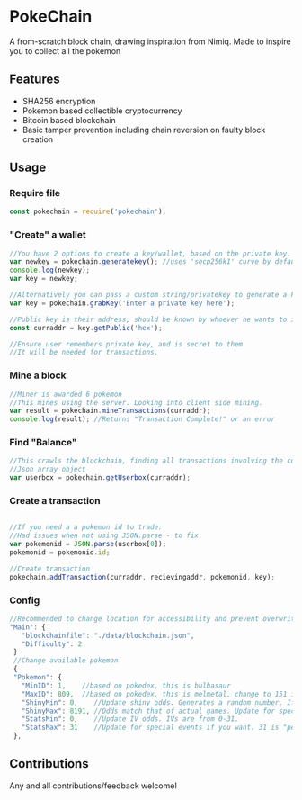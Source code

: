 # PokeChain
A from-scratch block chain, drawing inspiration from Nimiq. Made to inspire you to collect all the pokemon

## Features
  * SHA256 encryption
  * Pokemon based collectible cryptocurrency
  * Bitcoin based blockchain
  * Basic tamper prevention including chain reversion on faulty block creation

## Usage
### Require file 
```javascript
const pokechain = require('pokechain');
```

### "Create" a wallet
```javascript
//You have 2 options to create a key/wallet, based on the private key. You can use an eliptic curve to create one
var newkey = pokechain.generatekey(); //uses 'secp256k1' curve by default
console.log(newkey);
var key = newkey;

//Alternatively you can pass a custom string/privatekey to generate a keyset. Highly recommended to have a large string to increase security
var key = pokechain.grabKey('Enter a private key here');

//Public key is their address, should be known by whoever he wants to interact with 
const curraddr = key.getPublic('hex');

//Ensure user remembers private key, and is secret to them
//It will be needed for transactions. 
```

### Mine a block 
```javascript
//Miner is awarded 6 pokemon
//This mines using the server. Looking into client side mining.
var result = pokechain.mineTransactions(curraddr);
console.log(result); //Returns "Transaction Complete!" or an error
```

### Find "Balance"
```javascript
//This crawls the blockchain, finding all transactions involving the curraddr, and consolidating down as needed
//Json array object
var userbox = pokechain.getUserbox(curraddr);
```

### Create a transaction
```javascript

//If you need a a pokemon id to trade:
//Had issues when not using JSON.parse - to fix
var pokemonid = JSON.parse(userbox[0]);
pokemonid = pokemonid.id;

//Create transaction
pokechain.addTransaction(curraddr, recievingaddr, pokemonid, key);
```
### Config
```javascript
//Recommended to change location for accessibility and prevent overwriting
"Main": {
   "blockchainfile": "./data/blockchain.json",
   "Difficulty": 2
 }
 //Change available pokemon
 {
 "Pokemon": {
   "MinID": 1,    //based on pokedex, this is bulbasaur
   "MaxID": 809,  //based on pokedex, this is melmetal. change to 151 if you want just gen 1
   "ShinyMin": 0,    //Update shiny odds. Generates a random number. If the number == 420, is shiny
   "ShinyMax": 8191, //Odds match that of actual games. Update for special events if you want
   "StatsMin": 0,    //Update IV odds. IVs are from 0-31. 
   "StatsMax": 31    //Update for special events if you want. 31 is "perfect"
 },
```

## Contributions
Any and all contributions/feedback welcome!
